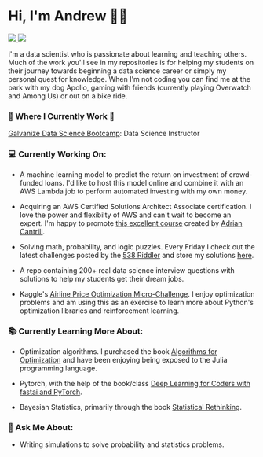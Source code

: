 # Hi, I'm Andrew 🧑🏼‍

 <!-- LinkedIn Contact -->
  <a href="https://www.linkedin.com/in/andrewsnicholls/" target="_blank">
    <img src="https://img.shields.io/badge/-ANDREW%20NICHOLLS-blue?style=for-the-badge&logo=Linkedin&logoColor=white"/>
  </a>
  
<!-- Email -->
  <a href="mailto:andrew.s.nicholls@gmail.com">
    <img src="https://img.shields.io/badge/EMAIL-andrew.s.nicholls@gmail.com-20b2aa?style=for-the-badge"/>
  </a>
  
</br>

I'm a data scientist who is passionate about learning and teaching others. Much of the work you'll see in my repositories is for helping my students on their journey towards beginning a data science career or simply my personal quest for knowledge. When I'm not coding you can find me at the park with my dog Apollo, gaming with friends (currently playing Overwatch and Among Us) or out on a bike ride.

### 💼 Where I Currently Work 💼

[Galvanize Data Science Bootcamp](https://www.galvanize.com/data-science-bootcamp): Data Science Instructor

### 💻 Currently Working On:

* A machine learning model to predict the return on investment of crowd-funded loans. I'd like to host this model online and combine it with an AWS Lambda job to perform automated investing with my own money. 

* Acquiring an AWS Certified Solutions Architect Associate certification. I love the power and flexibilty of AWS and can't wait to become an expert. I'm happy to promote [this excellent course](https://learn.cantrill.io/) created by [Adrian Cantrill](https://www.linkedin.com/in/adriancantrill/). 

* Solving math, probability, and logic puzzles. Every Friday I check out the latest challenges posted by the [538 Riddler](https://fivethirtyeight.com/tag/the-riddler/) and store my solutions [here](https://github.com/Booleans/riddler-538). 

* A repo containing 200+ real data science interview questions with solutions to help my students get their dream jobs.

* Kaggle's [Airline Price Optimization Micro-Challenge](https://www.kaggle.com/dansbecker/exercise-airline-price-optimization-microchalleng). I enjoy optimization problems and am using this as an exercise to learn more about Python's optimization libraries and reinforcement learning.

### 📚 Currently Learning More About:

* Optimization algorithms. I purchased the book [Algorithms for Optimization](https://www.amazon.com/gp/product/0262039427/) and have been enjoying being exposed to the Julia programming language. 

* Pytorch, with the help of the book/class [Deep Learning for Coders with fastai and PyTorch](https://learning.oreilly.com/library/view/deep-learning-for/9781492045519/).

* Bayesian Statistics, primarily through the book [Statistical Rethinking](https://www.routledge.com/Statistical-Rethinking-A-Bayesian-Course-with-Examples-in-R-and-STAN/McElreath/p/book/9780367139919).

### 💬 Ask Me About:

* Writing simulations to solve probability and statistics problems.
